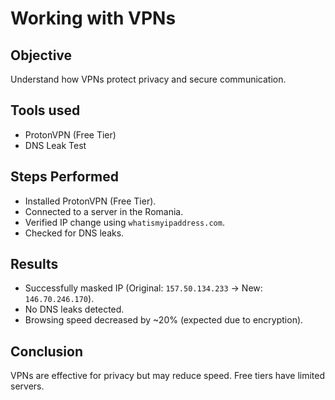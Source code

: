# Working with VPNs
## Objective
Understand how VPNs protect privacy and secure communication. 
## Tools used
-  ProtonVPN (Free Tier)
-  DNS Leak Test

## Steps Performed
-   Installed ProtonVPN (Free Tier).
-   Connected to a server in the Romania.
-   Verified IP change using `whatismyipaddress.com`.
-   Checked for DNS leaks.

## Results
-  Successfully masked IP (Original: `157.50.134.233` → New: `146.70.246.170`).
-  No DNS leaks detected.
-  Browsing speed decreased by ~20% (expected due to encryption).

## Conclusion  
VPNs are effective for privacy but may reduce speed. Free tiers have limited servers.  
